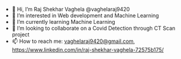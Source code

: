 - 👋 Hi, I’m Raj Shekhar Vaghela @vaghelaraj9420
- 👀 I’m interested in Web development and Machine Learning
- 🌱 I’m currently learning Machine Learning
- 💞️ I’m looking to collaborate on a Covid Detection through CT Scan project
- 📫 How to reach me: vaghelaraj9420@gmail.com, https://www.linkedin.com/in/raj-shekhar-vaghela-72575b175/

